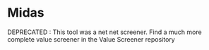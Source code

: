# Midas
DEPRECATED : This tool was a net net screener. Find a much more complete value screener in the Value Screener repository
